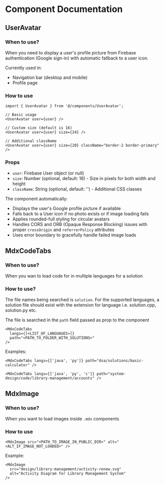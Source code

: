 # Component Documentation

## UserAvatar

### When to use?

When you need to display a user's profile picture from Firebase authentication (Google sign-in) with automatic fallback to a user icon.

Currently used in:

- Navigation bar (desktop and mobile)
- Profile page

### How to use

```tsx
import { UserAvatar } from '@/components/UserAvatar';

// Basic usage
<UserAvatar user={user} />

// Custom size (default is 16)
<UserAvatar user={user} size={24} />

// Additional className
<UserAvatar user={user} size={20} className="border-2 border-primary" />
```

### Props

- `user`: Firebase User object (or null)
- `size`: Number (optional, default: 16) - Size in pixels for both width and height
- `className`: String (optional, default: '') - Additional CSS classes

The component automatically:

- Displays the user's Google profile picture if available
- Falls back to a User icon if no photo exists or if image loading fails
- Applies rounded-full styling for circular avatars
- Handles CORS and ORB (Opaque Response Blocking) issues with proper `crossOrigin` and `referrerPolicy` attributes
- Uses error boundary to gracefully handle failed image loads

## MdxCodeTabs

### When to use?

When you wan to load code for in multiple languages for a solution

### How to use?

The file names being searched is `solution`.
For the supported languages, a solution file should exist with the extension for language
i.e. solution.cpp, solution.py etc.

The file is searched in the `path` field passed as prop to the component

```mdx
<MdxCodeTabs
  langs={[<LIST_OF_LANGUAGES>]}
  path="<PATH_TO_FOLDER_WITH_SOLUTIONS>"
/>
```

Examples:

```mdx
<MdxCodeTabs langs={['java', 'py']} path="dsa/solutions/basic-calculator" />
```

```mdx
<MdxCodeTabs langs={['java', 'py', 'c']} path="system-design/code/library-management/accounts" />
```

## MdxImage

### When to use?

When you want to load images inside `.mdx` components

### How to use

```mdx
<MdxImage src="<PATH_TO_IMAGE_IN_PUBLIC_DIR>" alt="<ALT_IF_IMAGE_NOT_LOADED>" />
```

Example:

```mdx
<MdxImage
  src="design/library-management/activity-renew.svg"
  alt="Activity Diagram for Library Management System"
/>
```
